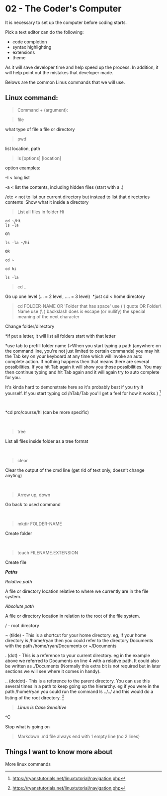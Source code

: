 # 02 - The Coder's Computer

It is necessary to set up the computer before coding starts. 

Pick a text editor can do the following: 
* code completion 
* syntax highlighting 
* extensions 
* theme

As it will save developer time and help speed up the process. In addition, it will help point out the mistakes that developer made. 

Belows are the common Linus commands that we will use. 

## Linux command:
> Command + (argument): 

> file

what type of file a file or directory 

> pwd 


list location, path 



> ls [options] [location] 

option examples:

–l < long list 

-a < list the contents, including hidden files (start with a .)


/etc < not to list our current directory but instead to list that directories contents 
Show what it inside a directory 

> List all files in folder Hi

```
cd ~/Hi
ls -la

OR

ls -la ~/hi

OR

cd ~

cd hi

ls -la
```
> cd .. 

Go up one level (… = 2 level, …. = 3 level) 
*just cd < home directory 
 

> cd FOLDER-NAME OR 'Folder that has space' use (') quote OR Folder\ Name use (\ ) backslash does is escape (or nullify) the special meaning of the next character

Change folder/directory 

*if put a letter, it will list all folders start with that letter 

*use tab to prefill folder name (>When you start typing a path (anywhere on the command line, you're not just limited to certain commands) you may hit the Tab key on your keyboard at any time which will invoke an auto complete action. If nothing happens then that means there are several possibilities. If you hit Tab again it will show you those possibilities. You may then continue typing and hit Tab again and it will again try to auto complete for you. 

It's kinda hard to demonstrate here so it's probably best if you try it yourself. If you start typing cd /hTab/<beginning of your username>Tab you'll get a feel for how it works.) [^1]

  

*cd pro/course/hi  (can be more specific) 

 


> tree 

List all files inside folder as a tree format 

 

> clear 

Clear the output of the cmd line (get rid of text only, doesn’t change anyting) 

 

> Arrow up, down 

Go back to used command 

 
 

> mkdir FOLDER-NAME 

Create folder 

 

> touch FILENAME.EXTENSION 

Create file 

***Paths***
 
 *Relative path*
 
A file or directory location relative to where we currently are in the file system.
 
*Absolute path*
 
A file or directory location in relation to the root of the file system.
 
/ - root directory
 
~ (tilde) - This is a shortcut for your home directory. eg, if your home directory is /home/ryan then you could refer to the directory Documents with the path /home/ryan/Documents or ~/Documents
                      
. (dot) - This is a reference to your current directory. eg in the example above we referred to Documents on line 4 with a relative path. It could also be written as ./Documents (Normally this extra bit is not required but in later sections we will see where it comes in handy).
                      
.. (dotdot)- This is a reference to the parent directory. You can use this several times in a path to keep going up the hierarchy. eg if you were in the path /home/ryan you could run the command ls ../../ and this would do a listing of the root directory. [^2]
 
 > ***Linux is Case Sensitive***

^C 

Stop what is going on  

 > Markdown .md file always end with 1 empty line (no 2 lines) 
  
  ## Things I want to know more about
  
  More linux commands
  

[^1]: https://ryanstutorials.net/linuxtutorial/navigation.php 

[^2]: https://ryanstutorials.net/linuxtutorial/navigation.php 
  
